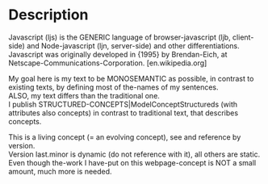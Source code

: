 # Description

Javascript (ljs) is the GENERIC language of browser-javascript (ljb, client-side) and Node-javascript (ljn, server-side) and other differentiations.  
Javascript was originally developed in {1995} by Brendan-Eich, at Netscape-Communications-Corporation. [en.wikipedia.org] 

My goal here is my text to be MONOSEMANTIC as possible, in contrast to existing texts, by defining most of the-names of my sentences.   
ALSO, my text differs than the traditional one.   
I publish STRUCTURED-CONCEPTS|ModelConceptStructureds (with attributes also concepts) in contrast to traditional text, that describes concepts. 

This is a living concept (= an evolving concept), see and reference by version.   
Version last.minor is dynamic (do not reference with it), all others are static.   
Even though the-work I have-put on this webpage-concept is NOT a small amount, much more is needed.
